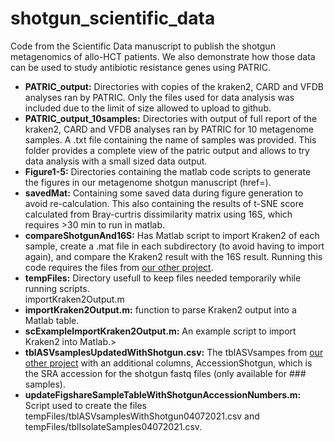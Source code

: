 # shotgun_scientific_data
 Code from the Scientific Data manuscript to publish the shotgun metagenomics of allo-HCT patients. We also demonstrate how those data can be used to study antibiotic resistance genes using PATRIC.
<ul>
  <li><b>PATRIC_output:</b> Directories with copies of the kraken2, CARD and VFDB analyses ran by PATRIC. Only the files used for data analysis was included due to the limit of size allowed to upload to github. </li>
  <li><b>PATRIC_output_10samples:</b> Directories with output of full report of the kraken2, CARD and VFDB analyses ran by PATRIC for 10 metagenome samples. A .txt file containing the name of samples was provided. This folder provides a complete view of the patric output and allows to try data analysis with a small sized data output. </li>
  <li><b>Figure1-5:</b> Directories containing the matlab code scripts to generate the figures in our metagenome shotgun manuscript (href=). </li>
  <li><b>savedMat:</b> Containing some saved data during figure generation to avoid re-calculation. This also containing the results of t-SNE score calculated from Bray-curtris dissimilarity matrix using 16S, which requires >30 min to run in matlab.  </li>
  <li><b>compareShotgunAnd16S:</b> Has Matlab script to import Kraken2 of each sample, create a .mat file in each subdirectory (to avoid having to import again), and compare the Kraken2 result with the 16S result. Running this code requires the files from <a href="https://github.com/liaochen1988/MSKCC_Microbiome_SD2021_Scripts">our other project</a>.</li>
  <li><b>tempFiles:</b> Directory usefull to keep files needed temporarily while running scripts.</li>
   importKraken2Output.m
  <li><b>importKraken2Output.m:</b> function to parse Kraken2 output into a Matlab table.</li>
  <li><b>scExampleImportKraken2Output.m:</b> An example script to import Kraken2 into Matlab.></li>
  <li><b>tblASVsamplesUpdatedWithShotgun.csv:</b> The tblASVsampes from <a href="https://github.com/liaochen1988/MSKCC_Microbiome_SD2021_Scripts">our other project</a> with an additional columns, AccessionShotgun, which is the SRA accession for the shotgun fastq files (only available for ### samples).</li>
   <li><b>updateFigshareSampleTableWithShotgunAccessionNumbers.m:</b> Script used to create the files tempFiles/tblASVsamplesWithShotgun04072021.csv and tempFiles/tblIsolateSamples04072021.csv.</li>
</ul>
